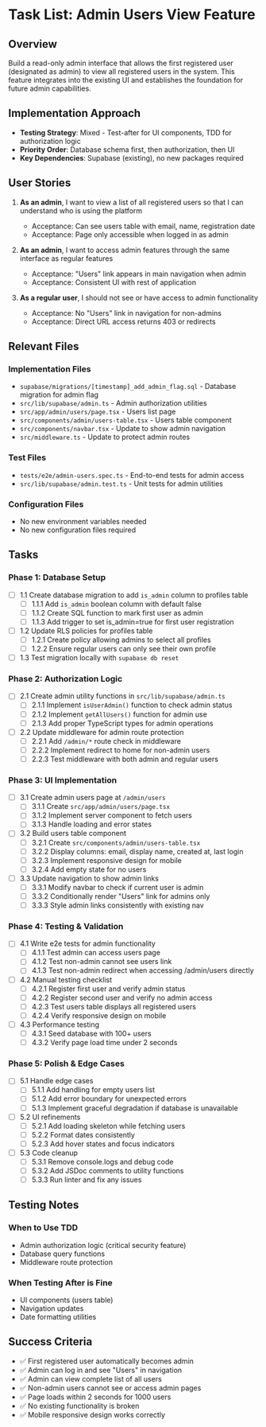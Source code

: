 # Task List: Admin Users View Feature

## Overview
Build a read-only admin interface that allows the first registered user (designated as admin) to view all registered users in the system. This feature integrates into the existing UI and establishes the foundation for future admin capabilities.

## Implementation Approach
- **Testing Strategy**: Mixed - Test-after for UI components, TDD for authorization logic
- **Priority Order**: Database schema first, then authorization, then UI
- **Key Dependencies**: Supabase (existing), no new packages required

## User Stories
1. **As an admin**, I want to view a list of all registered users so that I can understand who is using the platform
   - Acceptance: Can see users table with email, name, registration date
   - Acceptance: Page only accessible when logged in as admin

2. **As an admin**, I want to access admin features through the same interface as regular features
   - Acceptance: "Users" link appears in main navigation when admin
   - Acceptance: Consistent UI with rest of application

3. **As a regular user**, I should not see or have access to admin functionality
   - Acceptance: No "Users" link in navigation for non-admins
   - Acceptance: Direct URL access returns 403 or redirects

## Relevant Files
### Implementation Files
- `supabase/migrations/[timestamp]_add_admin_flag.sql` - Database migration for admin flag
- `src/lib/supabase/admin.ts` - Admin authorization utilities
- `src/app/admin/users/page.tsx` - Users list page
- `src/components/admin/users-table.tsx` - Users table component
- `src/components/navbar.tsx` - Update to show admin navigation
- `src/middleware.ts` - Update to protect admin routes

### Test Files
- `tests/e2e/admin-users.spec.ts` - End-to-end tests for admin access
- `src/lib/supabase/admin.test.ts` - Unit tests for admin utilities

### Configuration Files
- No new environment variables needed
- No new configuration files required

## Tasks

### Phase 1: Database Setup
- [ ] 1.1 Create database migration to add `is_admin` column to profiles table
  - [ ] 1.1.1 Add `is_admin` boolean column with default false
  - [ ] 1.1.2 Create SQL function to mark first user as admin
  - [ ] 1.1.3 Add trigger to set is_admin=true for first user registration
- [ ] 1.2 Update RLS policies for profiles table
  - [ ] 1.2.1 Create policy allowing admins to select all profiles
  - [ ] 1.2.2 Ensure regular users can only see their own profile
- [ ] 1.3 Test migration locally with `supabase db reset`

### Phase 2: Authorization Logic
- [ ] 2.1 Create admin utility functions in `src/lib/supabase/admin.ts`
  - [ ] 2.1.1 Implement `isUserAdmin()` function to check admin status
  - [ ] 2.1.2 Implement `getAllUsers()` function for admin use
  - [ ] 2.1.3 Add proper TypeScript types for admin operations
- [ ] 2.2 Update middleware for admin route protection
  - [ ] 2.2.1 Add `/admin/*` route check in middleware
  - [ ] 2.2.2 Implement redirect to home for non-admin users
  - [ ] 2.2.3 Test middleware with both admin and regular users

### Phase 3: UI Implementation
- [ ] 3.1 Create admin users page at `/admin/users`
  - [ ] 3.1.1 Create `src/app/admin/users/page.tsx`
  - [ ] 3.1.2 Implement server component to fetch users
  - [ ] 3.1.3 Handle loading and error states
- [ ] 3.2 Build users table component
  - [ ] 3.2.1 Create `src/components/admin/users-table.tsx`
  - [ ] 3.2.2 Display columns: email, display name, created at, last login
  - [ ] 3.2.3 Implement responsive design for mobile
  - [ ] 3.2.4 Add empty state for no users
- [ ] 3.3 Update navigation to show admin links
  - [ ] 3.3.1 Modify navbar to check if current user is admin
  - [ ] 3.3.2 Conditionally render "Users" link for admins only
  - [ ] 3.3.3 Style admin links consistently with existing nav

### Phase 4: Testing & Validation
- [ ] 4.1 Write e2e tests for admin functionality
  - [ ] 4.1.1 Test admin can access users page
  - [ ] 4.1.2 Test non-admin cannot see users link
  - [ ] 4.1.3 Test non-admin redirect when accessing /admin/users directly
- [ ] 4.2 Manual testing checklist
  - [ ] 4.2.1 Register first user and verify admin status
  - [ ] 4.2.2 Register second user and verify no admin access
  - [ ] 4.2.3 Test users table displays all registered users
  - [ ] 4.2.4 Verify responsive design on mobile
- [ ] 4.3 Performance testing
  - [ ] 4.3.1 Seed database with 100+ users
  - [ ] 4.3.2 Verify page load time under 2 seconds

### Phase 5: Polish & Edge Cases
- [ ] 5.1 Handle edge cases
  - [ ] 5.1.1 Add handling for empty users list
  - [ ] 5.1.2 Add error boundary for unexpected errors
  - [ ] 5.1.3 Implement graceful degradation if database is unavailable
- [ ] 5.2 UI refinements
  - [ ] 5.2.1 Add loading skeleton while fetching users
  - [ ] 5.2.2 Format dates consistently
  - [ ] 5.2.3 Add hover states and focus indicators
- [ ] 5.3 Code cleanup
  - [ ] 5.3.1 Remove console.logs and debug code
  - [ ] 5.3.2 Add JSDoc comments to utility functions
  - [ ] 5.3.3 Run linter and fix any issues

## Testing Notes

### When to Use TDD
- Admin authorization logic (critical security feature)
- Database query functions
- Middleware route protection

### When Testing After is Fine
- UI components (users table)
- Navigation updates
- Date formatting utilities

## Success Criteria
- ✅ First registered user automatically becomes admin
- ✅ Admin can log in and see "Users" in navigation
- ✅ Admin can view complete list of all users
- ✅ Non-admin users cannot see or access admin pages
- ✅ Page loads within 2 seconds for 1000 users
- ✅ No existing functionality is broken
- ✅ Mobile responsive design works correctly